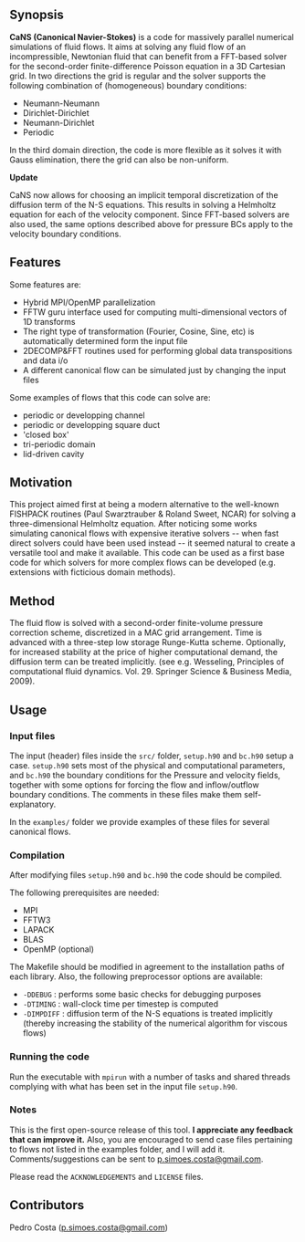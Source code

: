 ## Synopsis

**CaNS (Canonical Navier-Stokes)** is a code for massively parallel numerical simulations of fluid flows. It aims at solving any fluid flow of an incompressible, Newtonian fluid that can benefit from a FFT-based solver for the second-order finite-difference Poisson equation in a 3D Cartesian grid. In two directions the grid is regular and the solver supports the following combination of (homogeneous) boundary conditions:

 * Neumann-Neumann
 * Dirichlet-Dirichlet
 * Neumann-Dirichlet
 * Periodic

In the third domain direction, the code is more flexible as it solves it with Gauss elimination, there the grid can also be non-uniform.

**Update**

CaNS now allows for choosing an implicit temporal discretization of the diffusion term of the N-S equations. This results in solving a Helmholtz equation for each of the velocity component. Since FFT-based solvers are also used, the same options described above for pressure BCs apply to the velocity boundary conditions.

## Features

Some features are:

 * Hybrid MPI/OpenMP parallelization
 * FFTW guru interface used for computing multi-dimensional vectors of 1D transforms
 * The right type of transformation (Fourier, Cosine, Sine, etc) is automatically determined form the input file
 * 2DECOMP&FFT routines used for performing global data transpositions and data i/o
 * A different canonical flow can be simulated just by changing the input files

Some examples of flows that this code can solve are:

 * periodic or developping channel
 * periodic or developping square duct
 * 'closed box'
 * tri-periodic domain
 * lid-driven cavity

## Motivation

This project aimed first at being a modern alternative to the well-known FISHPACK routines (Paul Swarztrauber & Roland Sweet, NCAR) for solving a three-dimensional Helmholtz equation. After noticing some works simulating canonical flows with expensive iterative solvers -- when fast direct solvers could have been used instead -- it seemed natural to create a versatile tool and make it available. This code can be used as a first base code for which solvers for more complex flows can be developed (e.g. extensions with ficticious domain methods).

## Method

The fluid flow is solved with a second-order finite-volume pressure correction scheme, discretized in a MAC grid arrangement. Time is advanced with a three-step low storage Runge-Kutta scheme. Optionally, for increased stability at the price of higher computational demand, the diffusion term can be treated implicitly. (see e.g. Wesseling, Principles of computational fluid dynamics. Vol. 29. Springer Science & Business Media, 2009).

## Usage

### Input files

The input (header) files inside the `src/` folder, `setup.h90` and `bc.h90` setup a case. `setup.h90` sets most of the physical and computational parameters, and `bc.h90` the boundary conditions for the Pressure and velocity fields, together with some options for forcing the flow and inflow/outflow boundary conditions. The comments in these files make them self-explanatory.

In the `examples/` folder we provide examples of these files for several canonical flows.

### Compilation

After modifying files `setup.h90` and `bc.h90` the code should be compiled. 

The following prerequisites are needed:

 * MPI
 * FFTW3
 * LAPACK
 * BLAS
 * OpenMP (optional)

The Makefile should be modified in agreement to the installation paths of each library. Also, the following preprocessor options are available:

 * `-DDEBUG`   : performs some basic checks for debugging purposes
 * `-DTIMING`  : wall-clock time per timestep is computed
 * `-DIMPDIFF` : diffusion term of the N-S equations is treated implicitly (thereby increasing the stability of the numerical algorithm for viscous flows)

### Running the code

Run the executable with `mpirun` with a number of tasks and shared threads complying with what has been set in the input file `setup.h90`.

### Notes

This is the first open-source release of this tool. **I appreciate any feedback that can improve it.** Also, you are encouraged to send case files pertaining to flows not listed in the examples folder, and I will add it. Comments/suggestions can be sent to p.simoes.costa@gmail.com.

Please read the `ACKNOWLEDGEMENTS` and `LICENSE` files.

## Contributors

Pedro Costa (p.simoes.costa@gmail.com)
